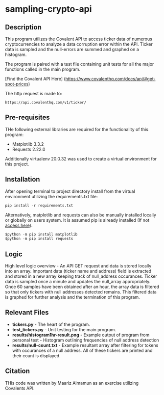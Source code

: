 # sampling-crypto-api

## Description

This program utilizes the Covalent API to access ticker data of numerous cryptocurrencies to analyze a data corruption error within the API. Ticker data is sampled and the null-errors are summed and graphed on a histogram. 

The program is paired with a test file containing unit tests for all the major functions called in the main program.

[Find the Covalent API Here] (https://www.covalenthq.com/docs/api/#get-spot-prices)

The http request is made to:
```console
https://api.covalenthq.com/v1/ticker/
```

## Pre-requisites

THe following external libraries are required for the functionality of this program:
- Matplotlib 3.3.2
- Requests 2.22.0

Additionally virtualenv 20.0.32 was used to create a virtual environment for this project.

## Installation

After opening terminal to project directory install from the virtual environment utilizing the requirements.txt file:
```python
pip install -r requirements.txt
```
Alternatively, matplotlib and requests can also be manually installed locally or globally on users system. It is assumed pip is already installed (If not [access here](https://pip.pypa.io/en/stable/installing/)).
```python
$python -m pip install matplotlib
$python -m pip install requests
```

## Logic 

High level logic overview - An API GET request and data is stored locally into an array. Important data (ticker name and address) field is extracted and stored in a new array keeping track of null_address occurances. Ticker data is sampled once a minute and updates the null_array appropriately. Once 60 samples have been obtained after an hour, the array data is filtered so that only tickers with null addresses detected remains. This filtered data is graphed for further analysis and the termination of this program.

## Relevant Files

- **tickers.py** - The heart of the program.
- **test_tickers.py** - Unit testing for the main program.
- **results/histogram1hr-result.png** - Example output of program from personal test - Histogram outlining frequencies of null address detection
- **results/null-count.txt** -  Example resultant array after filtering for tokens with occurances of a null address. All of these tickers are printed and their count is displayed.

## Citation

THis code was written by Maariz Almamun as an exercise utilizing Covalents API.



